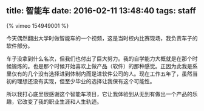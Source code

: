 title: 智能车
date: 2016-02-11 13:48:40
tags: staff
---
{% vimeo 154949001 %}
<!--more-->
今天偶然翻出大学时做智能车的一个视频，这是当时校内比赛现场，我负责车子的软件部分。

车子没拿到什么名次，但我们也付出了巨大努力。我的自学能力大概就是在那个时候锻炼的。也是那个时候开始喜欢上做产品（软件）的那种感觉。正因为此我是系里仅有的几个没有选择进到体制内而是进软件公司的人。现在工作五年了，虽然当初的理想还没有实现，但至少毕业的选择让我保有这个可能性。

所以我打心底里很感谢这个智能车项目，它让我体验到从无到有做出一个产品的乐趣，它改变了我的职业生涯和人生轨迹。



